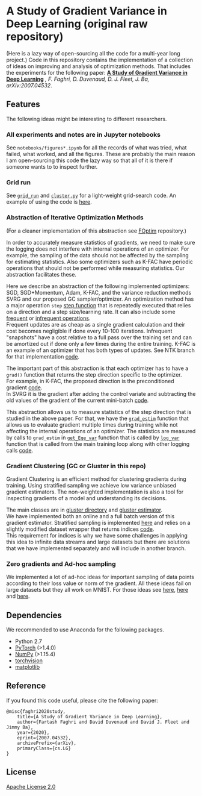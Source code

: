 # A Study of Gradient Variance in Deep Learning (original raw repository)
(Here is a lazy way of open-sourcing all the code for a multi-year long 
project.)
Code in this repository contains the implementation of a collection of ideas on 
improving and analysis of optimization methods. That includes the experiments 
for the following paper:
**[A Study of Gradient Variance in Deep 
Learning](https://arxiv.org/abs/2007.04532)**
*, F. Faghri, D. Duvenaud, D. J. Fleet, J. Ba, arXiv:2007.04532*.

## Features
The following ideas might be interesting to different researchers.


### All experiments and notes are in Jupyter notebooks

See `notebooks/figures*.ipynb` for all the records of what was tried, what 
failed, what worked, and all the figures. These are probably the main reason 
I am open-sourcing this code the lazy way so that all of it is there if someone 
  wants to to inspect further.


### Grid run

See [`grid_run`](https://github.com/fartashf/dmom_code/blob/master/grid_run.py) 
and 
[`cluster.py`](https://github.com/fartashf/dmom_code/blob/master/grid/cluster.py) 
for a light-weight grid-search code. An example of using the code is 
[here](https://github.com/fartashf/dmom_code/blob/master/grid/icml.py).

### Abstraction of Iterative Optimization Methods

(For a cleaner implementation of this abstraction see 
[FOptim](https://github.com/fartashf/foptim) repository.)

In order to accurately measure statistics of gradients, we need to make sure 
the logging does not interfere with internal operations of an optimizer. For 
example, the sampling of the data should not be affected by the sampling for 
estimating statistics. Also some optimizers such as K-FAC have periodic 
operations that should not be performed while measuring statistics. Our 
abstraction facilitates these.

Here we describe an abstraction of the following implemented optimizers: SGD, 
SGD+Momentum, Adam, K-FAC, and the variance reduction methods SVRG and our 
proposed GC sampler/optimizer. An optimization method has a major operation 
`step` [step 
function](https://github.com/fartashf/dmom_code/blob/96a245247d111b2fa40a1efe3d988cc1a4aadf72/estim/optim.py#L81) 
that is repeatedly executed that relies on a direction and a step size/learning 
rate.  It can also include some 
[frequent](https://github.com/fartashf/dmom_code/blob/96a245247d111b2fa40a1efe3d988cc1a4aadf72/estim/optim.py#L105) 
or [infrequent 
operations](https://github.com/fartashf/dmom_code/blob/96a245247d111b2fa40a1efe3d988cc1a4aadf72/estim/optim.py#L110).  
Frequent updates are as cheap as a single gradient calculation and their cost 
becomes negligible if done every 10-100 iterations. Infrequent "snapshots" have 
a cost relative to a full pass over the training set and can be amortized out 
if done only a few times during the entire training.
K-FAC is an example of an optimizer that has both types of updates. See NTK 
branch for that implementation 
[code](https://github.com/fartashf/dmom_code/blob/b840e0ac8eb0182de58331e46bec46406d32fb4c/estim/kfac.py#L69).

The important part of this abstraction is that each optimizer has to have 
a `grad()` function that returns the step direction specific to the optimizer.  
For example, in K-FAC, the proposed direction is the preconditioned gradient 
[code](https://github.com/fartashf/dmom_code/blob/b840e0ac8eb0182de58331e46bec46406d32fb4c/estim/kfac.py#L23).  
In SVRG it is the gradient after adding the control variate and subtracting the 
old values of the gradient of the current mini-batch 
[code](https://github.com/fartashf/dmom_code/blob/96a245247d111b2fa40a1efe3d988cc1a4aadf72/estim/svrg.py#L50).

This abstraction allows us to measure statistics of the step direction that is 
studied in the above paper. For that, we have the 
[`grad_estim`](https://github.com/fartashf/dmom_code/blob/b840e0ac8eb0182de58331e46bec46406d32fb4c/estim/gestim.py#L38) 
function that allows us to evaluate gradient multiple times during training 
while not affecting the internal operations of an optimizer. The statistics are 
measured by calls to `grad_estim` in 
[`get_Ege_var`](https://github.com/fartashf/dmom_code/blob/b840e0ac8eb0182de58331e46bec46406d32fb4c/estim/gestim.py#L49) 
function that is called by 
[`log_var`](https://github.com/fartashf/dmom_code/blob/b840e0ac8eb0182de58331e46bec46406d32fb4c/estim/gvar.py#L164) 
function that is called from the main training loop along with other logging 
calls 
[code](https://github.com/fartashf/dmom_code/blob/96a245247d111b2fa40a1efe3d988cc1a4aadf72/main/gvar.py#L85).


### Gradient Clustering (GC or Gluster in this repo)

Gradient Clustering is an efficient method for clustering gradients during 
training. Using stratified sampling we achieve low variance unbiased gradient 
estimators. The non-weighted implementation is also a tool for inspecting 
gradients of a model and understanding its decisions.

The main classes are in [gluster 
directory](https://github.com/fartashf/dmom_code/tree/master/gluster) and 
[gluster 
estimator](https://github.com/fartashf/dmom_code/blob/master/estim/gluster.py).  
We have implemented both an online and a full batch version of this gradient 
estimator. Stratified sampling is implemented 
[here](https://github.com/fartashf/dmom_code/blob/96a245247d111b2fa40a1efe3d988cc1a4aadf72/data.py#L643) 
and relies on a slightly modified dataset wrapper that returns indices 
[code](https://github.com/fartashf/dmom_code/blob/96a245247d111b2fa40a1efe3d988cc1a4aadf72/data.py#L106).  
This requirement for indices is why we have some challenges in applying this 
idea to infinite data streams and large datasets but there are solutions that 
we have implemented separately and will include in another branch.


### Zero gradients and Ad-hoc sampling

We implemented a lot of ad-hoc ideas for important sampling of data points 
according to their loss value or norm of the gradient. All these ideas fail on 
large datasets but they all work on MNIST. For those ideas see 
[here](https://github.com/fartashf/dmom_code/blob/master/schedulers.py),
[here](https://github.com/fartashf/dmom_code/blob/master/data.py) and 
[here](https://github.com/fartashf/dmom_code/blob/master/optim/dmom.py).

## Dependencies
We recommended to use Anaconda for the following packages.

* Python 2.7
* [PyTorch](http://pytorch.org/) (>1.4.0)
* [NumPy](http://www.numpy.org/) (>1.15.4)
* [torchvision]()
* [matplotlib]()


## Reference

If you found this code useful, please cite the following paper:

    @misc{faghri2020study,
        title={A Study of Gradient Variance in Deep Learning},
        author={Fartash Faghri and David Duvenaud and David J. Fleet and Jimmy Ba},
        year={2020},
        eprint={2007.04532},
        archivePrefix={arXiv},
        primaryClass={cs.LG}
    }

## License

[Apache License 2.0](http://www.apache.org/licenses/LICENSE-2.0)
